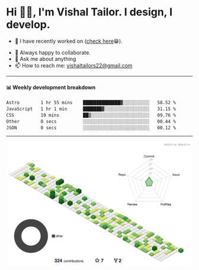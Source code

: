 # Hi 👋🏻, I'm Vishal Tailor. I design, I develop.

- 🔭 I have recently worked on ([check here](https://vishaltailor.com)😁).
<!-- - 🎦 Currently watching: JavaScript: The Hard Parts By Will Sentance. -->
- 👯 Always happy to collaborate.
- 💬 Ask me about anything
- 📫 How to reach me: <a href="mailto:vishaltailors22@gmail.com">vishaltailors22@gmail.com</a>

<hr /> 
<h4>📊 Weekly development breakdown</h4>
<!--START_SECTION:waka-->

```txt
Astro        1 hr 55 mins    ██████████████▓░░░░░░░░░░   58.52 %
JavaScript   1 hr 1 min      ███████▓░░░░░░░░░░░░░░░░░   31.15 %
CSS          19 mins         ██▒░░░░░░░░░░░░░░░░░░░░░░   09.76 %
Other        0 secs          ░░░░░░░░░░░░░░░░░░░░░░░░░   00.44 %
JSON         0 secs          ░░░░░░░░░░░░░░░░░░░░░░░░░   00.12 %
```

<!--END_SECTION:waka-->
<hr /> 

![](./profile-3d-contrib/profile-green-animate.svg)
